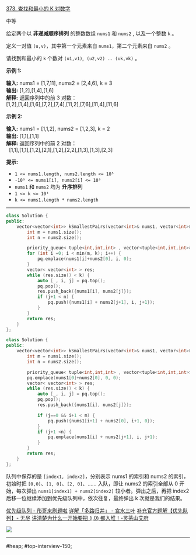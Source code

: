 [373. 查找和最小的 K 对数字](https://leetcode.cn/problems/find-k-pairs-with-smallest-sums/)

中等

给定两个以 **非递减顺序排列** 的整数数组 `nums1` 和 `nums2` , 以及一个整数 `k` 。

定义一对值 `(u,v)`，其中第一个元素来自 `nums1`，第二个元素来自 `nums2` 。

请找到和最小的 `k` 个数对 `(u1,v1)`,  `(u2,v2)`  ...  `(uk,vk)` 。

**示例 1:**

**输入:** nums1 = [1,7,11], nums2 = [2,4,6], k = 3  
**输出:** [1,2],[1,4],[1,6]  
**解释:** 返回序列中的前 3 对数：  
     [1,2],[1,4],[1,6],[7,2],[7,4],[11,2],[7,6],[11,4],[11,6]  

**示例 2:**

**输入:** nums1 = [1,1,2], nums2 = [1,2,3], k = 2  
**输出:** [1,1],[1,1]  
**解释:** 返回序列中的前 2 对数：  
     [1,1],[1,1],[1,2],[2,1],[1,2],[2,2],[1,3],[1,3],[2,3]  

**提示:**

- `1 <= nums1.length, nums2.length <= 10⁵`
- `-10⁹ <= nums1[i], nums2[i] <= 10⁹`
- `nums1` 和 `nums2` 均为 **升序排列**
- `1 <= k <= 10⁴`
- `k <= nums1.length * nums2.length`
---- ----
```cpp
class Solution {
public:
    vector<vector<int>> kSmallestPairs(vector<int>& nums1, vector<int>& nums2, int k) {
        int m = nums1.size();
        int n = nums2.size();

        priority_queue< tuple<int,int,int> , vector<tuple<int,int,int>>, greater<tuple<int,int,int>> > pq;
        for (int i =0; i < min(m, k); i++) {
            pq.emplace(nums1[i]+nums2[0], i, 0);
        }
        vector< vector<int> > res;
        while (res.size() < k) {
            auto [_, i, j] = pq.top();
            pq.pop();
            res.push_back({nums1[i], nums2[j]});
            if (j+1 < n) {
                pq.push({nums1[i] + nums2[j+1], i, j+1});
            }
        }
        return res;
    }
};
```

```cpp
class Solution {
public:
    vector<vector<int>> kSmallestPairs(vector<int>& nums1, vector<int>& nums2, int k) {
        int m = nums1.size();
        int n = nums2.size();

        priority_queue< tuple<int,int,int> , vector<tuple<int,int,int>>, greater<tuple<int,int,int>> > pq;
        pq.emplace(nums1[0]+nums2[0], 0, 0);
        vector< vector<int> > res;
        while (res.size() < k) {
            auto [_, i, j] = pq.top();
            pq.pop();
            res.push_back({nums1[i], nums2[j]});

            if (j==0 && i+1 < m) {
                pq.push({nums1[i+1] + nums2[0], i+1, 0});
            }
            if (j+1 <n) {
                pq.emplace(nums1[i] + nums2[j+1], i, j+1);
            }
        }
        return res;
    }
};
```
队列中保存的是 `[index1, index2]`，分别表示 nums1 的索引和 nums2 的索引，初始时把 `[0,0]`、`[1, 0]`、`[2, 0]`、…… 入队，即让 nums2 的索引全部从 0 开始，每次弹出 `nums1[index1] + nums2[index2]` 较小者。弹出之后，再把 index2 后移一位继续添加到优先级队列中，依次往复，最终弹出 k 次就是我们的结果。

[优先级队列 - 彤哥来刷题啦](https://leetcode.cn/problems/find-k-pairs-with-smallest-sums/solutions/1210157/tong-ge-lai-shua-ti-la-you-xian-ji-dui-l-fw7y/)
[详解「多路归并」 - 宫水三叶](https://leetcode.cn/problems/find-k-pairs-with-smallest-sums/solutions/1209848/gong-shui-san-xie-duo-lu-gui-bing-yun-yo-pgw5)
[补充官方题解【优先队列】- 无尽](https://leetcode.cn/problems/find-k-pairs-with-smallest-sums/solutions/1210221/bu-chong-guan-fang-ti-jie-you-xian-dui-l-htf8)
[讲清楚为什么一开始要把 (i,0) 都入堆！-灵茶山艾府](https://leetcode.cn/problems/find-k-pairs-with-smallest-sums/solutions/2286318/jiang-qing-chu-wei-shi-yao-yi-kai-shi-ya-i0dj)

![](https://pic.leetcode-cn.com/1642134228-zyNpBD-image.png)

----

#heap; #top-interview-150; 